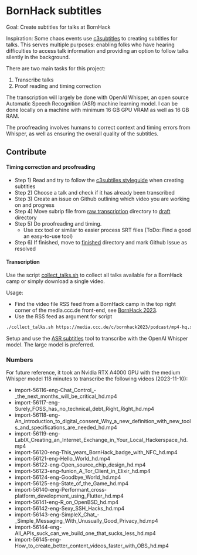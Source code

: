 # BornHack subtitles

Goal: Create subtitles for talks at BornHack

Inspiration: Some chaos events use [c3subtitles](https://c3subtitles.de/) to creating subtitles for talks. 
This serves multiple purposes: enabling folks who have hearing difficulties to access talk information and providing an option to follow talks silently in the background.

There are two main tasks for this project:

1. Transcribe talks
2. Proof reading and timing correction

The transcription will largely be done with OpenAI Whisper, an open source Automatic Speech Recognition (ASR) machine learning model. I can be done locally on a machine with minimum 16 GB GPU VRAM as well as 16 GB RAM.

The proofreading involves humans to correct context and timing errors from Whisper, as well as ensuring the overall quality of the subtitles.

## Contribute

#### Timing correction and proofreading

- Step 1) Read and try to follow the [c3subtiles styleguide](https://wiki.c3subtitles.de/en:styleguide) when creating subtitles
- Step 2) Choose a talk and check if it has already been transcribed
- Step 3) Create an issue on Github outlining which video you are working on and progress
- Step 4) Move subrip file from [raw transcription](raw_transcriptions/) directory to [draft](draft/) directory 
- Step 5) Do proofreading and timing.
  - Use xxx tool or similar to easier process SRT files (ToDo: Find a good an easy-to-use tool)
- Step 6) If finished, move to [finished](finished/) directory and mark Github Issue as resolved


#### Transcription

Use the script [collect_talks.sh](collect_talks.sh) to collect all talks available for a BornHack camp or simply download a single video.

Usage:
- Find the video file RSS feed from a BornHack camp in the top right corner of the media.ccc.de front-end, see [BornHack 2023](https://media.ccc.de/c/bornhack2023).
- Use the RSS feed as argument for script
```bash
./collect_talks.sh https://media.ccc.de/c/bornhack2023/podcast/mp4-hq.xml
```

Setup and use the [ASR subtitles](https://github.com/Hafpaf/ASR_subtitles) tool to transcribe with the OpenAI Whisper model. The large model is preferred.

### Numbers

For future reference, it took an Nvidia RTX A4000 GPU with the medium Whisper model 118 minutes to transcribe the following videos (2023-11-10):

- import-56116-eng-Chat_Control_-_the_next_months_will_be_critical_hd.mp4
- import-56117-eng-Surely_FOSS_has_no_technical_debt_Right_Right_hd.mp4
- import-56118-eng-An_introduction_to_digital_consent_Why_a_new_definition_with_new_tools_and_specifications_are_needed_hd.mp4
- import-56119-eng-LabIX_Creating_an_Internet_Exchange_in_Your_Local_Hackerspace_hd.mp4
- import-56120-eng-This_years_BornHack_badge_with_NFC_hd.mp4
- import-56121-eng-Hello_World_hd.mp4
- import-56122-eng-Open_source_chip_design_hd.mp4
- import-56123-eng-funion_A_Tor_Client_in_Elixir_hd.mp4
- import-56124-eng-Goodbye_World_hd.mp4
- import-56125-eng-State_of_the_Game_hd.mp4
- import-56140-eng-Performant_cross-platform_development_using_Flutter_hd.mp4
- import-56141-eng-R_on_OpenBSD_hd.mp4
- import-56142-eng-Sexy_SSH_Hacks_hd.mp4
- import-56143-eng-SimpleX_Chat_-_Simple_Messaging_With_Unusually_Good_Privacy_hd.mp4
- import-56144-eng-All_APIs_suck_can_we_build_one_that_sucks_less_hd.mp4
- import-56145-eng-How_to_create_better_content_videos_faster_with_OBS_hd.mp4
